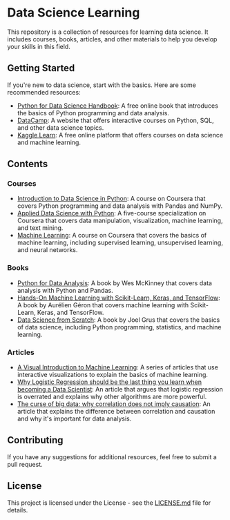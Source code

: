 # Data Science Learning

This repository is a collection of resources for learning data science. It includes courses, books, articles, and other materials to help you develop your skills in this field.

## Getting Started

If you're new to data science, start with the basics. Here are some recommended resources:

- [Python for Data Science Handbook](https://jakevdp.github.io/PythonDataScienceHandbook/): A free online book that introduces the basics of Python programming and data analysis.
- [DataCamp](https://www.datacamp.com/): A website that offers interactive courses on Python, SQL, and other data science topics.
- [Kaggle Learn](https://www.kaggle.com/learn/overview): A free online platform that offers courses on data science and machine learning.

## Contents

### Courses

- [Introduction to Data Science in Python](https://www.coursera.org/learn/python-data-analysis): A course on Coursera that covers Python programming and data analysis with Pandas and NumPy.
- [Applied Data Science with Python](https://www.coursera.org/specializations/data-science-python): A five-course specialization on Coursera that covers data manipulation, visualization, machine learning, and text mining.
- [Machine Learning](https://www.coursera.org/learn/machine-learning): A course on Coursera that covers the basics of machine learning, including supervised learning, unsupervised learning, and neural networks.

### Books

- [Python for Data Analysis](https://www.oreilly.com/library/view/python-for-data/9781491957653/): A book by Wes McKinney that covers data analysis with Python and Pandas.
- [Hands-On Machine Learning with Scikit-Learn, Keras, and TensorFlow](https://www.oreilly.com/library/view/hands-on-machine-learning/9781492032632/): A book by Aurélien Géron that covers machine learning with Scikit-Learn, Keras, and TensorFlow.
- [Data Science from Scratch](https://www.oreilly.com/library/view/data-science-from/9781492041122/): A book by Joel Grus that covers the basics of data science, including Python programming, statistics, and machine learning.

### Articles

- [A Visual Introduction to Machine Learning](http://www.r2d3.us/visual-intro-to-machine-learning-part-1/): A series of articles that use interactive visualizations to explain the basics of machine learning.
- [Why Logistic Regression should be the last thing you learn when becoming a Data Scientist](https://towardsdatascience.com/why-logistic-regression-should-be-the-last-thing-you-learn-when-becoming-a-data-scientist-96cccc7416ae): An article that argues that logistic regression is overrated and explains why other algorithms are more powerful.
- [The curse of big data: why correlation does not imply causation](https://www.theguardian.com/news/datablog/2012/apr/27/correlation-causation): An article that explains the difference between correlation and causation and why it's important for data analysis.

## Contributing

If you have any suggestions for additional resources, feel free to submit a pull request.

## License

This project is licensed under the License - see the [LICENSE.md](LICENSE.md) file for details.
